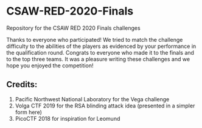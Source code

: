 # CSAW-RED-2020-Finals
Repository for the CSAW RED 2020 Finals challenges

Thanks to everyone who participated! We tried to match the challenge difficulty to the abilities of the players as evidenced by your performance in the qualification round. Congrats to everyone who made it to the finals and to the top three teams. It was a pleasure writing these challenges and we hope you enjoyed the competition!

## Credits:

1. Pacific Northwest National Laboratory for the Vega challenge
2. Volga CTF 2019 for the RSA blinding attack idea (presented in a simpler form here)
3. PicoCTF 2018 for inspiration for Leomund
